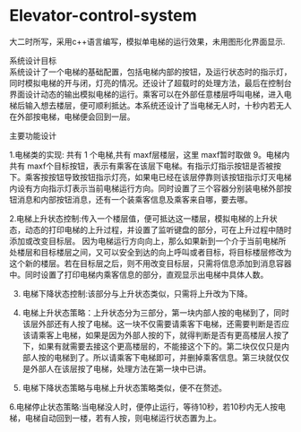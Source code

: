# Elevator-control-system
大二时所写，采用c++语言编写，模拟单电梯的运行效果，未用图形化界面显示.

系统设计目标  
系统设计了一个电梯的基础配置，包括电梯内部的按钮，及运行状态时的指示灯，同时模拟电梯的开与闭，灯亮的情况。还设计了超载时的处理方法，最后在控制台界面设计动态的输出模拟电梯的运行。乘客可以在外部任意楼层呼叫电梯，进入电梯后输入想去楼层，便可顺利抵达。本系统还设计了当电梯无人时，十秒内若无人在外部按电梯，电梯便会回到一层。

主要功能设计

1.电梯类的实现: 共有 1 个电梯,共有 maxf层楼层，这里 maxf暂时取做 9。电梯内共有 maxf个目标按钮，表示有乘客在该层下电梯。有指示灯指示按钮是否被按下。乘客按按钮导致按钮指示灯亮，如果电已经在该层停靠则该按钮指示灯灭电梯内设有方向指示灯表示当前电梯运行方向。同时设置了三个容器分别装电梯外部按钮消息和内部按钮消息，还有一个装乘客信息及乘客来自哪，要去哪。

2.电梯上升状态控制:传入一个楼层值，便可抵达这一楼层，模拟电梯的上升状态，动态的打印电梯的上升过程，并设置了监听键盘的部分，可在上升过程中随时添加或改变目标层。
因为电梯运行方向向上，那么如果新到一个介于当前电梯所处楼层和目标楼层之间，又可以安全到达的向上呼叫或者目标，将目标楼层修改为这个新的楼层。若在目标层之后，则不用改变目标层，只需将信息添加到消息容器中。同时设置了打印电梯内乘客信息的部分，直观显示出电梯中具体人数。

3. 电梯下降状态控制:该部分与上升状态类似，只需将上升改为下降。

4. 电梯上升状态策略：上升状态分为三部分，第一块内部人按的电梯到了，同时该层外部还有人按了电梯。这一块不仅需要请乘客下电梯，还需要判断是否应该请乘客上电梯，如果是因为外部人按的下，就得判断是否有更高楼层人按了下，如果有就需要去接这个更高楼层的，不能接这个下的。第二块仅仅只是内部人按的电梯到了。所以请乘客下电梯即可，并删掉乘客信息。第三块就仅仅是外部人在该层按了电梯，处理方法在第一块中已讲。

5. 电梯下降状态策略与电梯上升状态策略类似，便不在赘述。

6.电梯停止状态策略:当电梯没人时，便停止运行，等待10秒，若10秒内无人按电梯，电梯自动回到一楼，若有人按，则电梯运行状态置为上。

